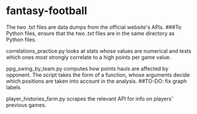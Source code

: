 # fantasy-football

The two .txt files are data dumps from the official website's APIs.
###To Python files, ensure that the two .txt files are in the same directory as Python files.


correlations_practice.py looks at stats whose values are numerical and tests which ones most strongly correlate to a high points per game value.

ppg_swing_by_team.py computes how points hauls are affected by opponent. The script takes the form of a function, whose arguments decide which positions are taken into account in the analysis.
##TO-DO: fix graph labels

player_histories_farm.py scrapes the relevant API for info on players' previous games.
